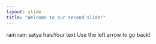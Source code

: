 ```yaml
---
layout: slide
title: "Welcome to our second slide!"
---
```

ram ram satya haiuYour text
Use the left arrow to go back!
